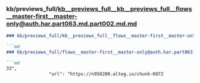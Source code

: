 ### kb/previews_full/kb__previews_full__kb__previews_full__flows__master-first__master-only@auth.har.part063.md.part002.md.md

```md
### kb/previews_full/kb__previews_full__flows__master-first__master-only@auth.har.part063.md.part002.md

```md
### kb/previews_full/flows__master-first__master-only@auth.har.part063.md (part 002)

```md
33",
                "url": "https://n958200.alteg.io/chunk-KO72
```

```

```

```

